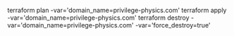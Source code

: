  terraform plan -var='domain_name=privilege-physics.com'
 terraform apply -var='domain_name=privilege-physics.com'
 terraform destroy -var='domain_name=privilege-physics.com' -var='force_destroy=true'
